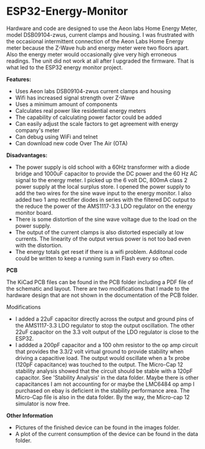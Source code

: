 # ESP32-Energy-Monitor
Hardware and code are designed to use the Aeon labs Home Energy Meter, model DSB09104-zwus, current clamps and housing.  I was frustrated with the occasional intermittent connection of the Aeon Labs Home Energy meter because the Z-Wave hub and energy meter were two floors apart.  Also the energy meter would occasionally give very high erroneous readings.  The unit did not work at all after I upgraded the firmware. That is what led to the ESP32 energy monitor project.

**Features:**
* Uses Aeon labs DSB09104-zwus current clamps and housing
* Wifi has increased signal strength over Z-Wave
* Uses a minimum amount of components
* Calculates real power like residential energy meters
* The capability of calculating power factor could be added
* Can easily adjust the scale factors to get agreement with energy company's meter
* Can debug using WiFi and telnet
* Can download new code Over The Air (OTA)


**Disadvantages:**
* The power supply is old school with a 60Hz transformer with a diode bridge and 1000uF capacitor to provide the DC power and the 60 Hz AC signal to the energy meter.  I picked up the 6 volt DC, 800mA class 2 power supply at the local surplus store.  I opened the power supply to add the two wires for the sine wave input to the energy monitor.  I also added two 1 amp rectifier diodes in series with the filtered DC output to the reduce the power of the AMS1117-3.3 LDO regulator on the energy monitor board.
* There is some distortion of the sine wave voltage due to the load on the power supply.
* The output of the current clamps is also distorted especially at low currents. The linearity of the output versus power is not too bad even with the distortion.
* The energy totals get reset if there is a wifi problem. Additonal code could be written to keep a running sum in Flash every so often.


**PCB**

The KiCad PCB files can be found in the PCB folder including a PDF file of the schematic and layout.
There are two modifications that I made to the hardware design that are not shown in the documentation of the PCB folder.

Modifications
* I added a 22uF capacitor directly across the output and ground pins of the AMS1117-3.3 LDO regulator to stop the output oscillation.  The other 22uF capacitor on the 3.3 volt output of the LDO regulator is close to the ESP32. 
* I addded a 200pF capacitor and a 100 ohm resistor to the op amp circuit that provides the 3.3/2 volt virtual ground to provide stability when driving a capacitive load.  The output would oscillate when a 1x probe (120pF capacitance) was touched to the output.  The Micro-Cap 12 stability analysis showed that the circuit should be stable with a 120pF capacitor.  See 'Stability Analysis' in the data folder. Maybe there is other capacitances I am not accounting for or maybe the LMC6484 op amp I purchased on ebay is deficient in the stability performance area.  The Micro-Cap file is also in the data folder.  By the way, the Micro-cap 12 simulator is now free. 

**Other Information**

* Pictures of the finished device can be found in the images folder.
* A plot of the current consumption of the device can be found in the data folder.
